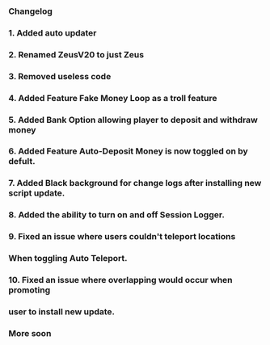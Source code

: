 ### Changelog
### 1. Added auto updater
### 2. Renamed ZeusV20 to just Zeus
### 3. Removed useless code
### 4. Added Feature Fake Money Loop as a troll feature
### 5. Added Bank Option allowing player to deposit and withdraw money
### 6. Added Feature Auto-Deposit Money is now toggled on by defult.
### 7. Added Black background for change logs after installing new script update.
### 8. Added the ability to turn on and off Session Logger.
### 9. Fixed an issue where users couldn't teleport locations
### When toggling Auto Teleport.
### 10. Fixed an issue where overlapping would occur when promoting
### user to install new update.  
### More soon
